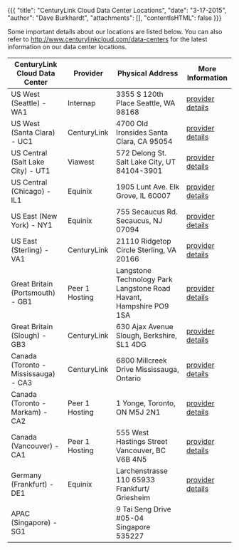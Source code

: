{{{
  "title": "CenturyLink Cloud Data Center Locations",
  "date": "3-17-2015",
  "author": "Dave Burkhardt",
  "attachments": [],
  "contentIsHTML": false
}}}

Some important details about our locations are listed below. You can also refer to http://www.centurylinkcloud.com/data-centers for the latest information on our data center locations.

<table>
  <thead>
    <tr>
      <th>CenturyLink Cloud Data Center</th>
      <th>Provider</th>
      <th>Physical Address</th>
      <th>More Information</th>
    </tr>
  </thead>
  <tbody>
    <tr>
      <td>US West (Seattle) - WA1</td>
      <td>Internap</td>
      <td>3355 S 120th Place
      Seattle, WA 98168
      </td>
      <td><a href="http://www.internap.com/data-centers/data-center-locations/seattle/">provider details</a></td>
    </tr>
    <tr>
      <td>US West (Santa Clara) - UC1</td>
      <td>CenturyLink</td>
      <td>4700 Old Ironsides
      Santa Clara, CA 95054
      </td>
      <td><a href="http://www.centurylinktechnology.com/data-centers/north-america/santa-clara">provider details</a></td>
    </tr>
    <tr>
      <td>US Central (Salt Lake City) - UT1</td>
      <td>Viawest</td>
      <td>572 Delong St.
      Salt Lake City, UT 84104-3901
      </td>
      <td><a href="http://www.viawest.com/data-center-communities/salt-lake-city-ut">provider details</a></td>
    </tr>
    <tr>
      <td>US Central (Chicago) - IL1</td>
      <td>Equinix</td>
      <td>1905 Lunt Ave.
      Elk Grove, IL 60007
      </td>
      <td><a href="http://www.equinix.com/en_US/locations/united-states/chicago-data-centers/">provider details</a></td>
    </tr>
    <tr>
      <td>US East (New York) - NY1</td>
      <td>Equinix</td>
      <td>755 Secaucus Rd.
      Secaucus, NJ 07094
      </td>
      <td><a href="http://www.equinix.com/en_US/locations/united-states/new-york-data-centers/">provider details</a></td>
    </tr>
    <tr>
      <td>US East (Sterling) - VA1</td>
      <td>CenturyLink</td>
      <td>21110 Ridgetop Circle
        Sterling, VA 20166</td>
      <td><a href="http://www.centurylinktechnology.com/data-centers/north-america/washington-dc">provider details</a></td>
    </tr>
    <tr>
      <td>Great Britain (Portsmouth) - GB1</td>
      <td>Peer 1 Hosting</td>
      <td>Langstone Technology Park
      Langstone Road
      Havant, Hampshire
      PO9 1SA
      </td>
      <td><a href="https://web.archive.org/web/20130603104614/http://www.peer1.com/infrastructure/datacenter-portsmouth">provider details</a></td>
    </tr>
    <tr>
      <td>Great Britain (Slough) - GB3</td>
      <td>CenturyLink</td>
      <td>630 Ajax Avenue
      Slough, Berkshire, SL1 4DG
      </td>
      <td><a href="http://www.centurylinktechnology.com/data-centers/europe/london">provider details</a></td>
    </tr>
    <tr>
      <td>Canada (Toronto - Mississauga) - CA3</td>
      <td>CenturyLink</td>
      <td>6800 Millcreek Drive
      Mississauga, Ontario
      </td>
      <td><a href="http://www.centurylinktechnology.com/data-centers/north-america/toronto">provider details</a></td>
    </tr>
    <tr>
      <td>Canada (Toronto - Markam) - CA2</td>
      <td>Peer 1 Hosting</td>
      <td>1 Yonge,
      Toronto, ON
      M5J 2N1
      </td>
      <td><a href="http://www.peer1.com/infrastructure/datacenter-toronto">provider details</a></td>
    </tr>
    <tr>
      <td>Canada (Vancouver) - CA1</td>
      <td>Peer 1 Hosting</td>
      <td>555 West Hastings Street
      Vancouver, BC
      V6B 4N5
      </td>
      <td><a href="http://www.peer1.com/infrastructure/datacenter-vancouver">provider details</a>
      </td>
    </tr>
    <tr>
      <td>Germany (Frankfurt) - DE1</td>
      <td>Equinix</td>
      <td>Larchenstrasse 110
      65933 Frankfurt/ Griesheim</td>
      <td><a href="http://www.equinix.com/en_US/locations/germany/frankfurt-data-centers/">provider details</a></td>
    </tr>
    <tr>
      <td>APAC (Singapore) - SG1</td>
      <td></td>
      <td>9 Tai Seng Drive #05-04 Singapore 535227</td>
      <td></td>
    </tr>
  </tbody>
</table>
